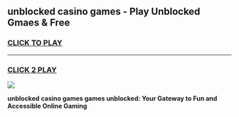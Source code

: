 
## unblocked casino games - Play Unblocked Gmaes & Free
<h3>
<a href="https://premium.freeplayer.one?title=unblocked_casino_games&ref=19F">CLICK TO PLAY</a></h3>
<hr>

<h3>
<a href="https://premium.freeplayer.one?title=unblocked_casino_games&ref=19F">CLICK 2 PLAY</a>
  
</h3>

<a href="https://premium.freeplayer.one?title=unblocked_casino_games&ref=19F/"><img src="https://clearcache.store/games.png"></a>


**unblocked casino games games unblocked: Your Gateway to Fun and Accessible Online Gaming**
